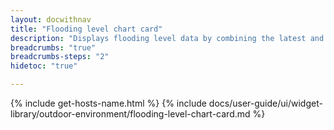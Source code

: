 ```yaml
---
layout: docwithnav
title: "Flooding level chart card"
description: "Displays flooding level data by combining the latest and aggregated values with an optional simplified chart."
breadcrumbs: "true"
breadcrumbs-steps: "2"
hidetoc: "true"

---
```

{% include get-hosts-name.html %}
{% include docs/user-guide/ui/widget-library/outdoor-environment/flooding-level-chart-card.md %}

